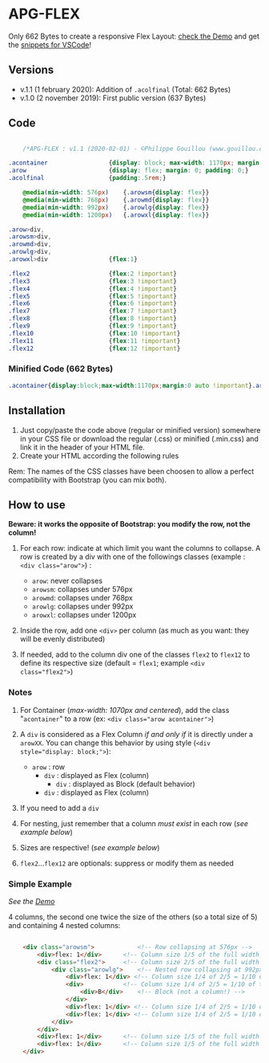 # APG-FLEX 

Only 662 Bytes to create a responsive Flex Layout: [check the Demo](http://gouillou.com/scripts/apg-flex-demo.html) and get the [snippets for VSCode](http://gouillou.com/scripts/apg-flex-snippets.html)! 

## Versions 

- v.1.1 (1 february 2020): Addition of `.acolfinal` (Total: 662 Bytes)  
- v.1.0 (2 november 2019): First public version (637 Bytes) 

## Code 

```css 

	/*APG-FLEX : v1.1 (2020-02-01) - ©Philippe Gouillou (www.gouillou.com) - LGPL 3*/ 

.acontainer 				{display: block; max-width: 1170px; margin: 0 auto !important;}  
.arow 						{display: flex; margin: 0; padding: 0;}  
.acolfinal					{padding:.5rem;} 

	@media(min-width: 576px)	{.arowsm{display: flex}}  
	@media(min-width: 768px)	{.arowmd{display: flex}}  
	@media(min-width: 992px)	{.arowlg{display: flex}}  
	@media(min-width: 1200px)	{.arowxl{display: flex}} 

.arow>div,  
.arowsm>div,  
.arowmd>div,  
.arowlg>div,  
.arowxl>div 				{flex:1} 

.flex2 						{flex:2 !important}  
.flex3 						{flex:3 !important}  
.flex4 						{flex:4 !important}  
.flex5 						{flex:5 !important}  
.flex6 						{flex:6 !important}  
.flex7 						{flex:7 !important}  
.flex8 						{flex:8 !important}  
.flex9 						{flex:9 !important}  
.flex10 					{flex:10 !important}  
.flex11 					{flex:11 !important}  
.flex12 					{flex:12 !important} 

``` 

### Minified Code (662 Bytes) 

```css  
.acontainer{display:block;max-width:1170px;margin:0 auto !important}.arow{display:flex;margin:0;padding:0}.acolfinal{padding:.5rem}@media(min-width:576px){.arowsm{display:flex}}@media(min-width:768px){.arowmd{display:flex}}@media(min-width:992px){.arowlg{display:flex}}@media(min-width:1200px){.arowxl{display:flex}}.arow>div,.arowsm>div,.arowmd>div,.arowlg>div,.arowxl>div{flex:1}.flex2{flex:2 !important}.flex3{flex:3 !important}.flex4{flex:4 !important}.flex5{flex:5 !important}.flex6{flex:6 !important}.flex7{flex:7 !important}.flex8{flex:8 !important}.flex9{flex:9 !important}.flex10{flex:10 !important}.flex11{flex:11 !important}.flex12{flex:12 !important}  
``` 

## Installation 

1. Just copy/paste the code above (regular or minified version) somewhere in your CSS file or download the regular (.css) or minified (.min.css) and link it in the header of your HTML file.  
2. Create your HTML according the following rules 

Rem: The names of the CSS classes have been choosen to allow a perfect compatibility with Bootstrap (you can mix both). 

## How to use 

**Beware: it works the opposite of Bootstrap: you modify the row, not the column!** 

1. For each row: indicate at which limit you want the columns to collapse. A row is created by a div with one of the followings classes (example : `<div class="arow">`) :  
	- `arow`: never collapses  
	- `arowsm`: collapses under 576px  
	- `arowmd`: collapses under 768px  
	- `arowlg`: collapses under 992px  
	- `arowxl`: collapses under 1200px  
2. Inside the row, add one `<div>` per column (as much as you want: they will be evenly distributed) 

3. If needed, add to the column div one of the classes `flex2` to `flex12` to define its respective size (default = `flex1`; example `<div class="flex2">`) 

### Notes 

1. For Container (*max\-width: 1070px and centered*), add the class "`acontainer`" to a row (ex: `<div class="arow acontainer">`) 

2. A `div` is considered as a Flex Column *if and only if* it is directly under a `arowXX`. You can change this behavior by using style (`<div style="display: block;">`):  
	- `arow` : row  
		- `div` : displayed as Flex (column)  
			- `div` : displayed as Block (default behavior)  
		- `div` : displayed as Flex (column)  
3. If you need to add a `div` 

4. For nesting, just remember that a column *must exist* in each row (*see example below*) 

5. Sizes are respective! (*see example below*) 

6. `flex2`...`flex12` are optionals: suppress or modify them as needed 

### Simple Example 

*See the [Demo](http://gouillou.com/scripts/apg-flex-demo.html)* 

4 columns, the second one twice the size of the others (so a total size of 5) and containing 4 nested columns: 

```html 

	<div class="arowsm">			<!-- Row collapsing at 576px -->  
		<div>flex: 1</div>		<!-- Column size 1/5 of the full width -->  
		<div class="flex2">		<!-- Column size 2/5 of the full width -->  
			<div class="arowlg">	<!-- Nested row collapsing at 992px-->  
				<div>flex: 1</div> <!-- Column size 1/4 of 2/5 = 1/10 of the full width -->  
				<div>			<!-- Column size 1/4 of 2/5 = 1/10 of the full width -->  
					<div>B</div>	<!-- Block (not a column!) -->  
				</div>  
				<div>flex: 1</div> <!-- Column size 1/4 of 2/5 = 1/10 of the full width -->  
				<div>flex: 1</div> <!-- Column size 1/4 of 2/5 = 1/10 of the full width -->  
			</div>  
		</div>  
		<div>flex: 1</div>		<!-- Column size 1/5 of the full width -->  
		<div>flex: 1</div>		<!-- Column size 1/5 of the full width -->  
	</div>  
```  
